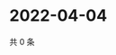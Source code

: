 # 2022-04-04

共 0 条

<!-- BEGIN WEIBO -->
<!-- 最后更新时间 Mon Apr 04 2022 04:00:43 GMT+0800 (China Standard Time) -->

<!-- END WEIBO -->

